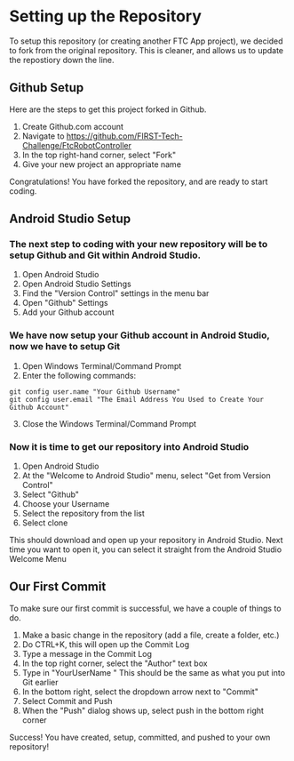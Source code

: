 # Setting up the Repository
To setup this repository (or creating another FTC App project), we decided to fork from the original repository. This is cleaner, and allows us to update the repostiory down the line.

## Github Setup
Here are the steps to get this project forked in Github.

1) Create Github.com account
2) Navigate to <https://github.com/FIRST-Tech-Challenge/FtcRobotController>
3) In the top right-hand corner, select "Fork"
4) Give your new project an appropriate name

Congratulations! You have forked the repository, and are ready to start coding.

## Android Studio Setup

### The next step to coding with your new repository will be to setup Github and Git within Android Studio.

1) Open Android Studio
2) Open Android Studio Settings
3) Find the "Version Control" settings in the menu bar
4) Open "Github" Settings
5) Add your Github account

### We have now setup your Github account in Android Studio, now we have to setup Git

1) Open Windows Terminal/Command Prompt
2) Enter the following commands:
```
git config user.name "Your Github Username"
git config user.email "The Email Address You Used to Create Your Github Account"
```
3) Close the Windows Terminal/Command Prompt

### Now it is time to get our repository into Android Studio

1) Open Android Studio
2) At the "Welcome to Android Studio" menu, select "Get from Version Control"
3) Select "Github"
4) Choose your Username
5) Select the repository from the list
6) Select clone

This should download and open up your repository in Android Studio.
Next time you want to open it, you can select it straight from the Android Studio Welcome Menu

## Our First Commit
To make sure our first commit is successful, we have a couple of things to do.

1) Make a basic change in the repository (add a file, create a folder, etc.)
2) Do CTRL+K, this will open up the Commit Log
3) Type a message in the Commit Log
4) In the top right corner, select the "Author" text box
5) Type in "YourUserName <youremailaddress>" This should be the same as what you put into Git earlier
6) In the bottom right, select the dropdown arrow next to "Commit"
7) Select Commit and Push
8) When the "Push" dialog shows up, select push in the bottom right corner

Success! You have created, setup, committed, and pushed to your own repository! 